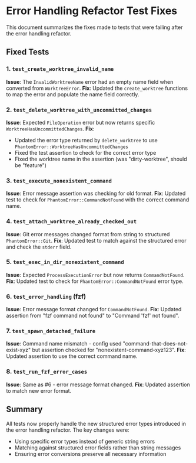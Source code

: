# Error Handling Refactor Test Fixes

This document summarizes the fixes made to tests that were failing after the error handling refactor.

## Fixed Tests

### 1. `test_create_worktree_invalid_name`
**Issue**: The `InvalidWorktreeName` error had an empty name field when converted from `WorktreeError`.
**Fix**: Updated the `create_worktree` functions to map the error and populate the name field correctly.

### 2. `test_delete_worktree_with_uncommitted_changes`
**Issue**: Expected `FileOperation` error but now returns specific `WorktreeHasUncommittedChanges`.
**Fix**: 
- Updated the error type returned by `delete_worktree` to use `PhantomError::WorktreeHasUncommittedChanges`
- Fixed the test assertion to check for the correct error type
- Fixed the worktree name in the assertion (was "dirty-worktree", should be "feature")

### 3. `test_execute_nonexistent_command`
**Issue**: Error message assertion was checking for old format.
**Fix**: Updated test to check for `PhantomError::CommandNotFound` with the correct command name.

### 4. `test_attach_worktree_already_checked_out`
**Issue**: Git error messages changed format from string to structured `PhantomError::Git`.
**Fix**: Updated test to match against the structured error and check the `stderr` field.

### 5. `test_exec_in_dir_nonexistent_command`
**Issue**: Expected `ProcessExecutionError` but now returns `CommandNotFound`.
**Fix**: Updated test to check for `PhantomError::CommandNotFound` error type.

### 6. `test_error_handling` (fzf)
**Issue**: Error message format changed for `CommandNotFound`.
**Fix**: Updated assertion from "fzf command not found" to "Command 'fzf' not found".

### 7. `test_spawn_detached_failure`
**Issue**: Command name mismatch - config used "command-that-does-not-exist-xyz" but assertion checked for "nonexistent-command-xyz123".
**Fix**: Updated assertion to use the correct command name.

### 8. `test_run_fzf_error_cases`
**Issue**: Same as #6 - error message format changed.
**Fix**: Updated assertion to match new error format.

## Summary

All tests now properly handle the new structured error types introduced in the error handling refactor. The key changes were:
- Using specific error types instead of generic string errors
- Matching against structured error fields rather than string messages
- Ensuring error conversions preserve all necessary information